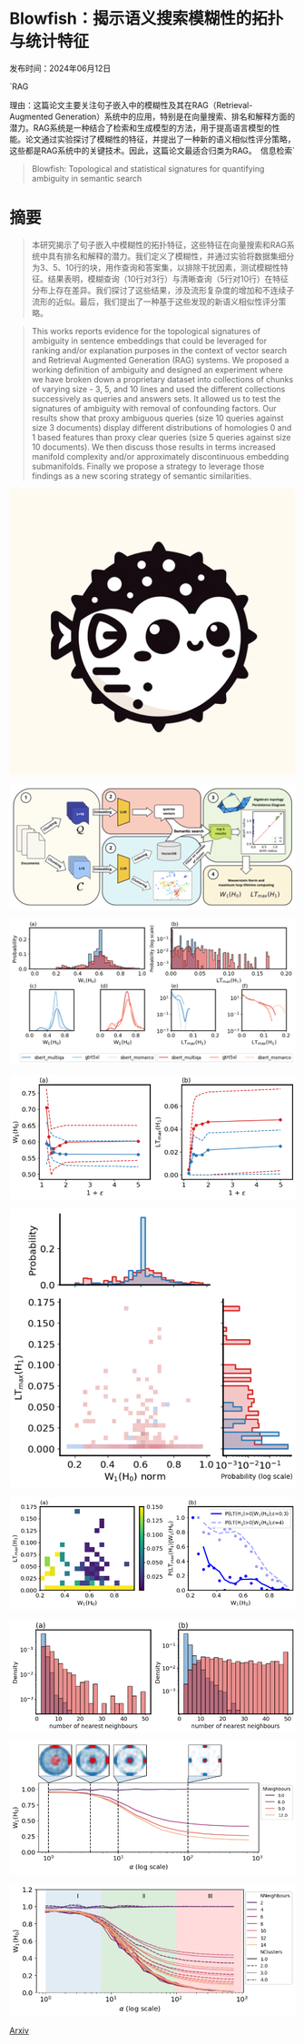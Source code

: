 # Blowfish：揭示语义搜索模糊性的拓扑与统计特征

发布时间：2024年06月12日

`RAG

理由：这篇论文主要关注句子嵌入中的模糊性及其在RAG（Retrieval-Augmented Generation）系统中的应用，特别是在向量搜索、排名和解释方面的潜力。RAG系统是一种结合了检索和生成模型的方法，用于提高语言模型的性能。论文通过实验探讨了模糊性的特征，并提出了一种新的语义相似性评分策略，这些都是RAG系统中的关键技术。因此，这篇论文最适合归类为RAG。` `信息检索`

> Blowfish: Topological and statistical signatures for quantifying ambiguity in semantic search

# 摘要

> 本研究揭示了句子嵌入中模糊性的拓扑特征，这些特征在向量搜索和RAG系统中具有排名和解释的潜力。我们定义了模糊性，并通过实验将数据集细分为3、5、10行的块，用作查询和答案集，以排除干扰因素，测试模糊性特征。结果表明，模糊查询（10行对3行）与清晰查询（5行对10行）在特征分布上存在差异。我们探讨了这些结果，涉及流形复杂度的增加和不连续子流形的近似。最后，我们提出了一种基于这些发现的新语义相似性评分策略。

> This works reports evidence for the topological signatures of ambiguity in sentence embeddings that could be leveraged for ranking and/or explanation purposes in the context of vector search and Retrieval Augmented Generation (RAG) systems. We proposed a working definition of ambiguity and designed an experiment where we have broken down a proprietary dataset into collections of chunks of varying size - 3, 5, and 10 lines and used the different collections successively as queries and answers sets. It allowed us to test the signatures of ambiguity with removal of confounding factors. Our results show that proxy ambiguous queries (size 10 queries against size 3 documents) display different distributions of homologies 0 and 1 based features than proxy clear queries (size 5 queries against size 10 documents). We then discuss those results in terms increased manifold complexity and/or approximately discontinuous embedding submanifolds. Finally we propose a strategy to leverage those findings as a new scoring strategy of semantic similarities.

![Blowfish：揭示语义搜索模糊性的拓扑与统计特征](../../../paper_images/2406.07990/blowfish_package_logo.jpg)

![Blowfish：揭示语义搜索模糊性的拓扑与统计特征](../../../paper_images/2406.07990/exp_diagram.png)

![Blowfish：揭示语义搜索模糊性的拓扑与统计特征](../../../paper_images/2406.07990/homologies_plots.png)

![Blowfish：揭示语义搜索模糊性的拓扑与统计特征](../../../paper_images/2406.07990/homologies_with_scale.png)

![Blowfish：揭示语义搜索模糊性的拓扑与统计特征](../../../paper_images/2406.07990/h0h1_correlation.png)

![Blowfish：揭示语义搜索模糊性的拓扑与统计特征](../../../paper_images/2406.07990/homology1_anisotropy.png)

![Blowfish：揭示语义搜索模糊性的拓扑与统计特征](../../../paper_images/2406.07990/nearest_neighbours_distributions.png)

![Blowfish：揭示语义搜索模糊性的拓扑与统计特征](../../../paper_images/2406.07990/toy_model_W1H0_3clusters.png)

![Blowfish：揭示语义搜索模糊性的拓扑与统计特征](../../../paper_images/2406.07990/toy_model_W1H0_Allclusters.png)

[Arxiv](https://arxiv.org/abs/2406.07990)